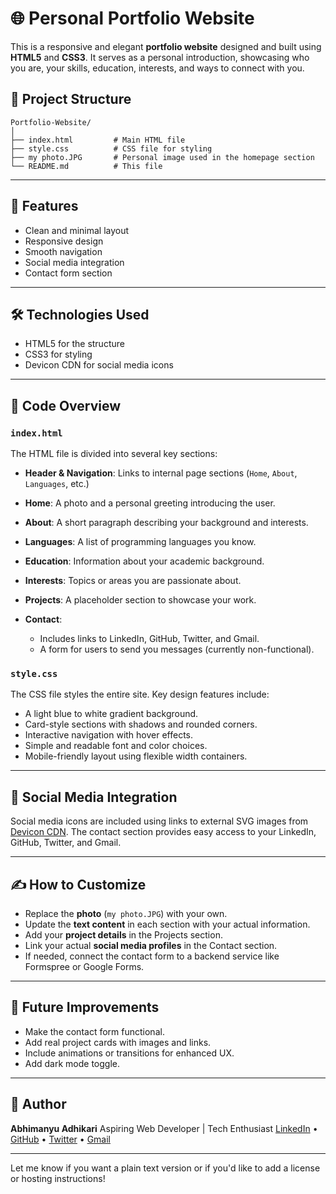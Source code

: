 # 🌐 Personal Portfolio Website

This is a responsive and elegant **portfolio website** designed and built using **HTML5** and **CSS3**. It serves as a personal introduction, showcasing who you are, your skills, education, interests, and ways to connect with you.

## 📁 Project Structure

```
Portfolio-Website/
│
├── index.html         # Main HTML file
├── style.css          # CSS file for styling
├── my photo.JPG       # Personal image used in the homepage section
└── README.md          # This file
```

---

## 🧠 Features

* Clean and minimal layout
* Responsive design
* Smooth navigation
* Social media integration
* Contact form section

---

## 🛠️ Technologies Used

* HTML5 for the structure
* CSS3 for styling
* Devicon CDN for social media icons

---

## 📄 Code Overview

### `index.html`

The HTML file is divided into several key sections:

* **Header & Navigation**: Links to internal page sections (`Home`, `About`, `Languages`, etc.)
* **Home**: A photo and a personal greeting introducing the user.
* **About**: A short paragraph describing your background and interests.
* **Languages**: A list of programming languages you know.
* **Education**: Information about your academic background.
* **Interests**: Topics or areas you are passionate about.
* **Projects**: A placeholder section to showcase your work.
* **Contact**:

  * Includes links to LinkedIn, GitHub, Twitter, and Gmail.
  * A form for users to send you messages (currently non-functional).

### `style.css`

The CSS file styles the entire site. Key design features include:

* A light blue to white gradient background.
* Card-style sections with shadows and rounded corners.
* Interactive navigation with hover effects.
* Simple and readable font and color choices.
* Mobile-friendly layout using flexible width containers.

---

## 🔗 Social Media Integration

Social media icons are included using links to external SVG images from [Devicon CDN](https://devicon.dev/). The contact section provides easy access to your LinkedIn, GitHub, Twitter, and Gmail.

---

## ✍️ How to Customize

* Replace the **photo** (`my photo.JPG`) with your own.
* Update the **text content** in each section with your actual information.
* Add your **project details** in the Projects section.
* Link your actual **social media profiles** in the Contact section.
* If needed, connect the contact form to a backend service like Formspree or Google Forms.

---

## 📝 Future Improvements

* Make the contact form functional.
* Add real project cards with images and links.
* Include animations or transitions for enhanced UX.
* Add dark mode toggle.

---

## 👤 Author

**Abhimanyu Adhikari**
Aspiring Web Developer | Tech Enthusiast
[LinkedIn](https://www.linkedin.com/) • [GitHub](https://github.com/) • [Twitter](https://twitter.com/) • [Gmail](mailto:your.email@gmail.com)

---

Let me know if you want a plain text version or if you'd like to add a license or hosting instructions!
